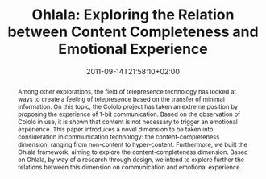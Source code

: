 ---
members: ["PLevy"]
slug: ohlala-exploring-the-relation-between-content-completeness-and-emotional-experience
title: "Ohlala: Exploring the Relation between Content Completeness and Emotional Experience"
layout: publi
searchFilter: Publication
searchWeight: 8
publitype: inproceedings
subsection: conference
institution:
    heig: 1
    logo: TUe
    short: 'TU/e'
    name: "Eindhoven University of Technology"
    web: "https://www.tue.nl/en/"
    colo: "#c72125"
chaire: false
date: 2011-09-14T21:58:10+02:00
citation:
    authors:
        1: ["Levy", "Pierre", "P."]
        2: ["Kuenen", "Stoffel", "S."]
        3: ["Overbeeke", "Kees", "K."]
        4: ["Uchiyama", "Toshiyaki", "T."]
        5: ["Yamanaka", "Toshimasa", "T."]
    year: 2011
    title: "Ohlala: Exploring the Relation between Content Completeness and Emotional Experience"
    proceedings: "the Proceedings of International Association of Societies of Design Research 2011, IASDR11"
    editors:
        1: ["Roozenburg", "Norbert", "N."]
        2: ["Chen", "LinLin", "L.L."]
        3: ["Stappers", "Peter-Jan", "P.J."]
    firstpage: "CD"
    publisher: ["Delft University of Technology", "Delft, The Netherlands"]
reference: "Lévy, P., Kuenen, S., Overbeeke, K., Uchiyama, T., & Yamanaka, T. (2011). Ohlala: Exploring the Relation between Content Completeness and Emotional Experience. In N., Roozenburg, L.L., Chen, & P.J., Stappers (Eds.), the Proceedings of International Association of Societies of Design Research 2011, IASDR11 ([on CD]). Delft, The Netherlands: Delft University of Technology."
abstract: "Among other explorations, the field of telepresence technology has looked at ways to create a feeling of telepresence based on the transfer of minimal information. On this topic, the Cololo project has taken an extreme position by proposing the experience of 1-bit communication.
Based on the observation of Cololo in use, it is shown that content is not necessary to trigger an emotional experience. This paper introduces a novel dimension to be taken into consideration in communication technology: the content-completeness dimension, ranging from non-content to hyper-content. Furthermore, we built the Ohlala framework, aiming to explore the content-completeness dimension. Based on Ohlala, by way of a research through design, we intend to explore further the relations between this dimension on communication and emotional experience."
link:
    1: ["paper", "paper", "https://1drv.ms/b/s!AnQx_v88q65Qv4Qc7--MnKiIH5I_HQ?e=HRXuwV"]
---